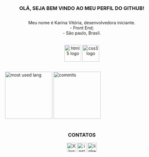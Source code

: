<h3 align="center">OLÁ, SEJA BEM VINDO AO MEU PERFIL DO GITHUB!</h3>

##

<p align="center"> Meu nome é Karina Vitória, desenvolvedora iniciante.
  <br>
- Front End; 
  <br>
- São paulo, Brasil.
</p>
<br>

<div align="center">
  <img src="https://cdn.jsdelivr.net/gh/devicons/devicon@latest/icons/html5/html5-original.svg" height="55" alt="html5 logo" />
  <img src="https://cdn.jsdelivr.net/gh/devicons/devicon@latest/icons/css3/css3-original.svg" height="55" alt="css3 logo" />
</div>          

##

<div align="left">
  <img src="https://github-readme-stats.vercel.app/api/top-langs/?username=akarinavitoria&theme=chartreuse-dark" height="155" alt="most used lang"/>
  <img src="https://github-readme-stats.vercel.app/api?username=akarinavitoria&theme=chartreuse-dark" height="155" alt="commits"/>
</div>

<br clear="both">

<h3 align="center">CONTATOS</h3>

<div align="center">
<a href="https://x.com/akarinav_dev" target="_blank">
    <img src="https://img.shields.io/static/v1?message=Twitter&logo=X&label=&color=000000&logoColor=white&labelColor=&style=for-the-badge" height="30" alt="X logo"/></a>
  
  <a href="https://www.instagram.com/akarinavitoria" target="_blank">
    <img src="https://img.shields.io/static/v1?message=Instagram&logo=instagram&label=&color=d90429&logoColor=white&labelColor=&style=for-the-badge" height="30" alt="instagram logo"/></a>
    
  <a href="https://www.linkedin.com/in/akarinavit%C3%B3ria/" target="_blank">
    <img src="https://img.shields.io/static/v1?message=Linkedin&logo=linkedin&label=&color=023e8a&logoColor=white&labelColor=&style=for-the-badge" height="30" alt="linkedin logo"/></a>
</div>




